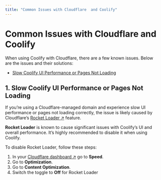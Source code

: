 ```yaml
---
title: "Common Issues with Cloudflare  and Coolify"
---
```


# Common Issues with Cloudflare and Coolify
When using Coolify with Cloudflare, there are a few known issues. Below are the issues and their solutions:

- [Slow Coolify UI Performance or Pages Not Loading](#_1-slow-coolify-ui-performance-or-pages-not-loading)


## 1. Slow Coolify UI Performance or Pages Not Loading  
If you’re using a Cloudflare-managed domain and experience slow UI performance or pages not loading correctly, the issue is likely caused by Cloudflare’s [Rocket Loader ↗](https://developers.cloudflare.com/speed/optimization/content/rocket-loader/) feature.  

**Rocket Loader** is known to cause significant issues with Coolify’s UI and overall performance. It’s highly recommended to disable it when using Coolify.  


To disable Rocket Loader, follow these steps:  

<ZoomableImage src="/docs/images/common-issues/cloudflare/rocket-loader.webp" />

1. In your [Cloudflare dashboard ↗](https://dash.cloudflare.com/) go to **Speed**.
2. Go to **Optimization**.
3. Go to **Content Optimization**.
4. Switch the toggle to **Off** for Rocket Loader

